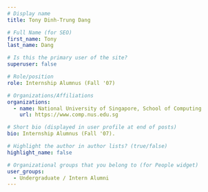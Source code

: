 ```yaml
---
# Display name
title: Tony Dinh-Trung Dang

# Full Name (for SEO) 
first_name: Tony
last_name: Dang

# Is this the primary user of the site?
superuser: false

# Role/position
role: Internship Alumnus (Fall '07)

# Organizations/Affiliations
organizations:
  - name: National University of Singapore, School of Computing
    url: https://www.comp.nus.edu.sg

# Short bio (displayed in user profile at end of posts)
bio: Internship Alumnus (Fall '07). 

# Highlight the author in author lists? (true/false)
highlight_name: false

# Organizational groups that you belong to (for People widget)
user_groups:
  - Undergraduate / Intern Alumni
---
```

